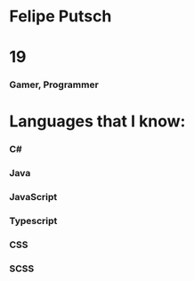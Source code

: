<h1>Felipe Putsch</h1>

<h1><strong>19</strong></h1>
<h3>Gamer, Programmer</h3>

<h1>Languages that I know:</h1>

<h3>C#</h2>
<h3>Java</h2>
<h3>JavaScript</h2>
<h3>Typescript</h2>
<h3>CSS</h2>
<h3>SCSS</h2>
